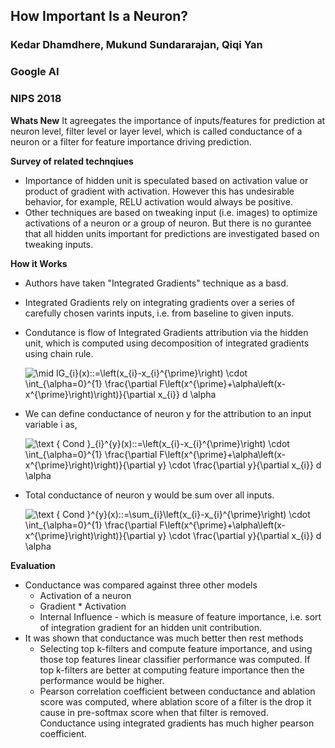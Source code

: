 ## How Important Is a Neuron?
### Kedar Dhamdhere, Mukund Sundararajan, Qiqi Yan
### Google AI
### NIPS 2018

**Whats New** It agreegates the importance of inputs/features for prediction at neuron level, filter level or layer level, which is called conductance of a neuron or a filter for feature importance driving prediction.

**Survey of related technqiues**
* Importance of hidden unit is speculated based on activation value or product of gradient with activation. However this has undesirable behavior, for example, RELU activation would always be positive.
* Other techniques are based on tweaking input (i.e. images) to optimize activations of a neuron or a group of neuron. But there is no gurantee that all hidden units important for predictions are investigated based on tweaking inputs.

**How it Works**
* Authors have taken "Integrated Gradients" technique as a basd.
* Integrated Gradients rely on integrating gradients over a series of carefully chosen varints inputs, i.e. from baseline to given inputs. 
* Condutance is flow of Integrated Gradients attribution via the hidden unit, which is computed using decomposition of integrated gradients using chain rule.

    <img src="https://i.upmath.me/svg/%5Cmid%20IG_%7Bi%7D(x)%3A%3A%3D%5Cleft(x_%7Bi%7D-x_%7Bi%7D%5E%7B%5Cprime%7D%5Cright)%20%5Ccdot%20%5Cint_%7B%5Calpha%3D0%7D%5E%7B1%7D%20%5Cfrac%7B%5Cpartial%20F%5Cleft(x%5E%7B%5Cprime%7D%2B%5Calpha%5Cleft(x-x%5E%7B%5Cprime%7D%5Cright)%5Cright)%7D%7B%5Cpartial%20x_%7Bi%7D%7D%20d%20%5Calpha" alt="\mid IG_{i}(x)::=\left(x_{i}-x_{i}^{\prime}\right) \cdot \int_{\alpha=0}^{1} \frac{\partial F\left(x^{\prime}+\alpha\left(x-x^{\prime}\right)\right)}{\partial x_{i}} d \alpha" />

* We can define conductance of neuron y for the attribution to an input variable i as, 

    <img src="https://i.upmath.me/svg/%5Ctext%20%7B%20Cond%20%7D_%7Bi%7D%5E%7By%7D(x)%3A%3A%3D%5Cleft(x_%7Bi%7D-x_%7Bi%7D%5E%7B%5Cprime%7D%5Cright)%20%5Ccdot%20%5Cint_%7B%5Calpha%3D0%7D%5E%7B1%7D%20%5Cfrac%7B%5Cpartial%20F%5Cleft(x%5E%7B%5Cprime%7D%2B%5Calpha%5Cleft(x-x%5E%7B%5Cprime%7D%5Cright)%5Cright)%7D%7B%5Cpartial%20y%7D%20%5Ccdot%20%5Cfrac%7B%5Cpartial%20y%7D%7B%5Cpartial%20x_%7Bi%7D%7D%20d%20%5Calpha" alt="\text { Cond }_{i}^{y}(x)::=\left(x_{i}-x_{i}^{\prime}\right) \cdot \int_{\alpha=0}^{1} \frac{\partial F\left(x^{\prime}+\alpha\left(x-x^{\prime}\right)\right)}{\partial y} \cdot \frac{\partial y}{\partial x_{i}} d \alpha" />

* Total conductance of neuron y would be sum over all inputs. 

    <img src="https://i.upmath.me/svg/%5Ctext%20%7B%20Cond%20%7D%5E%7By%7D(x)%3A%3A%3D%5Csum_%7Bi%7D%5Cleft(x_%7Bi%7D-x_%7Bi%7D%5E%7B%5Cprime%7D%5Cright)%20%5Ccdot%20%5Cint_%7B%5Calpha%3D0%7D%5E%7B1%7D%20%5Cfrac%7B%5Cpartial%20F%5Cleft(x%5E%7B%5Cprime%7D%2B%5Calpha%5Cleft(x-x%5E%7B%5Cprime%7D%5Cright)%5Cright)%7D%7B%5Cpartial%20y%7D%20%5Ccdot%20%5Cfrac%7B%5Cpartial%20y%7D%7B%5Cpartial%20x_%7Bi%7D%7D%20d%20%5Calpha" alt="\text { Cond }^{y}(x)::=\sum_{i}\left(x_{i}-x_{i}^{\prime}\right) \cdot \int_{\alpha=0}^{1} \frac{\partial F\left(x^{\prime}+\alpha\left(x-x^{\prime}\right)\right)}{\partial y} \cdot \frac{\partial y}{\partial x_{i}} d \alpha" />

**Evaluation**
* Conductance was compared against three other models
    * Activation of a neuron
    * Gradient * Activation
    * Internal Influence - which is measure of feature importance, i.e. sort of integration gradient for an hidden unit contribution.
* It was shown that conductance was much better then rest methods
    * Selecting top k-filters and compute feature importance, and using those top features linear classifier performance was computed. If top k-filters are better at computing feature importance then the performance would be higher.
    * Pearson correlation coefficient between conductance and ablation score was computed, where ablation score of a filter is the drop it cause in pre-softmax score when that filter is removed. Conductance using integrated gradients has much higher pearson coefficient.

